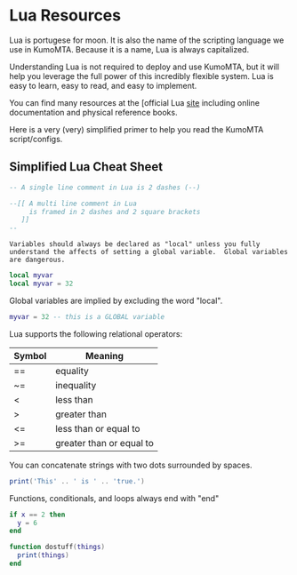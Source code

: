 # Lua Resources

Lua is portugese for moon.  It is also the name of the scripting language we use in KumoMTA.  Because it is a name, Lua is always capitalized.

Understanding Lua is not required to deploy and use KumoMTA, but it will help you leverage the full power of this incredibly flexible system. Lua is easy to learn, easy to read, and easy to implement.

You can find many resources at the [official Lua [site](https://www.lua.org/home.html) including online documentation and physical reference books.

Here is a very (very) simplified primer to help you read the KumoMTA script/configs.

## Simplified Lua Cheat Sheet

```lua
-- A single line comment in Lua is 2 dashes (--)

--[[ A multi line comment in Lua
     is framed in 2 dashes and 2 square brackets
   ]]
--
```

```admonish danger
Variables should always be declared as "local" unless you fully understand the affects of setting a global variable.  Global variables are dangerous.
```

```lua
local myvar
local myvar = 32
```

Global variables are implied by excluding the word "local".

```lua
myvar = 32 -- this is a GLOBAL variable
```

Lua supports the following relational operators:

| Symbol | Meaning                  |
| ------ | ------------------------ |
| ==     | equality                 |
| ~=     | inequality               |
| <      | less than                |
| >      | greater than             |
| <=     | less than or equal to    |
| >=     | greater than or equal to |

You can concatenate strings with two dots surrounded by spaces.

```lua
print('This' .. ' is ' .. 'true.')
```

Functions, conditionals, and loops always end with "end"

```lua
if x == 2 then
  y = 6
end

function dostuff(things)
  print(things)
end
```
